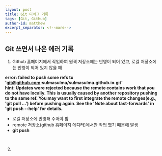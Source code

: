 ```yaml
---
layout: post
title: Git 디버그 기록
tags: [Git, Github]
author-id: matthew
excerpt_separator: <!--more-->
---
```


## Git 쓰면서 나온 에러 기록
<!--more-->

1. Github 홈페이지에서 작업하여 원격 저장소에는 반영이 되어 있고, 로컬 저장소에는 반영이 되어 있지 않을 때

**error: failed to push some refs to 'git@github.com:sulmasulma/sulmasulma.github.io.git'<br>
hint: Updates were rejected because the remote contains work that you do not have locally. This is usually caused by another repository pushing to the same ref. You may want to first integrate the remote changes(e.g., 'git pull ...') before pushing again. See the 'Note about fast-forwards' in 'git push --help' for details.**

- 로컬 저장소에 반영해 주어야 함
- remote 저장소(github 홈페이지 에디터)에서만 작업 했기 때문에 발생
- **git push**
<br>

2. 
